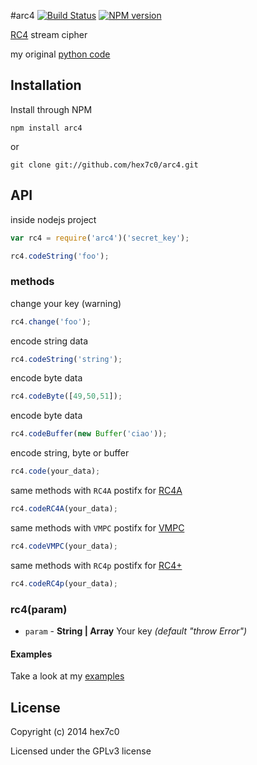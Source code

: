 #arc4 [![Build Status](https://travis-ci.org/hex7c0/arc4.svg?branch=master)](https://travis-ci.org/hex7c0/arc4) [![NPM version](https://badge.fury.io/js/arc4.svg)](http://badge.fury.io/js/arc4)

[RC4](https://en.wikipedia.org/wiki/RC4) stream cipher

my original [python code](https://github.com/hex7c0/EncryptoPy/blob/master/modules/rc/rc4.py)

## Installation

Install through NPM

```
npm install arc4
```
or
```
git clone git://github.com/hex7c0/arc4.git
```

## API

inside nodejs project
```js
var rc4 = require('arc4')('secret_key');

rc4.codeString('foo');
```

### methods

change your key (warning)
```js
rc4.change('foo');
```

encode string data
```js
rc4.codeString('string');
```

encode byte data
```js
rc4.codeByte([49,50,51]);
```

encode byte data
```js
rc4.codeBuffer(new Buffer('ciao'));
```

encode string, byte or buffer
```js
rc4.code(your_data);
```

same methods with `RC4A` postifx for [RC4A](https://en.wikipedia.org/wiki/RC4#RC4A)
```js
rc4.codeRC4A(your_data);
```

same methods with `VMPC` postifx for [VMPC](https://en.wikipedia.org/wiki/RC4#VMPC)
```js
rc4.codeVMPC(your_data);
```

same methods with `RC4p` postifx for [RC4+](https://en.wikipedia.org/wiki/RC4#RC4.2B)
```js
rc4.codeRC4p(your_data);
```

### rc4(param)

 - `param` - **String | Array** Your key *(default "throw Error")*

#### Examples

Take a look at my [examples](https://github.com/hex7c0/arc4/tree/master/examples)

## License
Copyright (c) 2014 hex7c0

Licensed under the GPLv3 license
